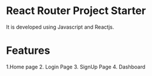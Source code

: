 # React Router Project Starter
It is developed using Javascript and Reactjs.

# Features
1.Home page
2. Login Page
3. SignUp Page
4. Dashboard

